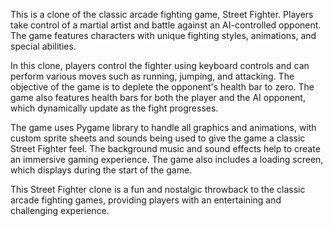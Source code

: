 This is a clone of the classic arcade fighting game, Street Fighter. Players take control of a martial artist and battle against an AI-controlled opponent. The game features characters with unique fighting styles, animations, and special abilities.

In this clone, players control the fighter using keyboard controls and can perform various moves such as running, jumping, and attacking. The objective of the game is to deplete the opponent's health bar to zero. The game also features health bars for both the player and the AI opponent, which dynamically update as the fight progresses.

The game uses Pygame library to handle all graphics and animations, with custom sprite sheets and sounds being used to give the game a classic Street Fighter feel. The background music and sound effects help to create an immersive gaming experience. The game also includes a loading screen, which displays during the start of the game.
 
This Street Fighter clone is a fun and nostalgic throwback to the classic arcade fighting games, providing players with an entertaining and challenging experience.

